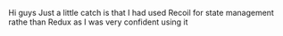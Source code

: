 Hi guys Just a little catch is that I had used Recoil for state management rathe than Redux as I was very confident using it
